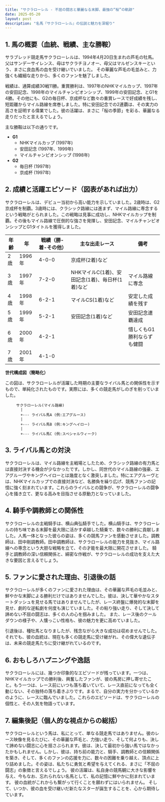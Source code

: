 ```yaml
---
title: "サクラローレル - 不屈の闘志と華麗なる末脚、最強の“桜”の軌跡"
date: 2025-05-20
layout: post
description: "名馬『サクラローレル』の伝説と魅力を深堀り"
---
```


## 1. 馬の概要（血統、戦績、主な勝鞍）

サラブレッド競走馬サクラローレルは、1994年4月20日生まれの芦毛の牡馬。父はサンデーサイレンス、母はサクラチヨノオー、母父はマルゼンスキーという、まさに良血馬の血を受け継いでいました。  その華麗な芦毛の毛並みと、力強くも繊細な走りから、多くのファンを魅了しました。

戦績は、通算成績30戦11勝。重賞勝利は、1997年のNHKマイルカップ、1997年の安田記念、1998年のマイルチャンピオンシップ、1999年の安田記念、とG1を4勝。その他にも、G2の毎日杯、京成杯など数々の重賞レースで好成績を残し、短距離からマイル路線を席巻しました。特に安田記念での2連覇は、その実力の高さを証明する偉業でした。彼の活躍は、まさに「桜の季節」を彩る、華麗なる走りだったと言えるでしょう。

主な勝鞍は以下の通りです。

* **G1**
    * NHKマイルカップ (1997年)
    * 安田記念 (1997年、1999年)
    * マイルチャンピオンシップ (1998年)
* **G2**
    * 毎日杯 (1997年)
    * 京成杯 (1997年)


## 2. 成績と活躍エピソード（図表があれば出力）

サクラローレルは、デビュー当初から高い能力を示していました。2歳時は、G2京成杯を制覇。3歳時には、クラシック路線には進まず、マイル路線に専念するという戦略がとられました。この戦略は見事に成功し、NHKマイルカップを制覇。その後もマイル路線で圧倒的な強さを発揮し、安田記念、マイルチャンピオンシップとG1タイトルを獲得しました。

| 年齢 | 年 | 戦績（勝-着-その他） | 主な出走レース | 備考 |
|---|---|---|---|---|
| 2歳 | 1996年 | 4-0-0 | 京成杯(2着)など |  |
| 3歳 | 1997年 | 7-2-0 | NHKマイルC(1着)、安田記念(1着)、毎日杯(1着)など | マイル路線に専念 |
| 4歳 | 1998年 | 6-2-1 | マイルCS(1着)など | 安定した成績を残す |
| 5歳 | 1999年 | 5-2-1 | 安田記念(1着)など | 安田記念連覇達成 |
| 6歳 | 2000年 | 4-2-1 |  | 惜しくもG1勝利ならずも健闘 |
| 7歳 | 2001年 | 4-1-0 |  |  |


**世代構成図（簡略化）**

この図は、サクラローレルが活躍した時期の主要なライバル馬との関係性を示すもので、単純化されたものです。実際には、多くの競走馬がしのぎを削っていました。

```
     サクラローレル(マイル路線)
       |
       +--- ライバル馬A (例:エアグルース)
       |
       +--- ライバル馬B (例:キングヘイロー)
       |
       +--- ライバル馬C (例:スペシャルウィーク)
```


## 3. ライバル馬との対決

サクラローレルは、マイル路線を主戦場としたため、クラシック路線の有力馬とは直接対決する機会が少なかったです。しかし、同世代のマイル路線の強豪、エアグルーヴやキングヘイローとは幾度となく激突しました。特にエアグルーヴとは、NHKマイルカップでの直接対決など、名勝負を繰り広げ、競馬ファンの記憶に強く刻まれています。これらのライバルとの競争が、サクラローレルの闘争心を掻き立て、更なる高みを目指させる原動力となっていました。

## 4. 騎手や調教師との関係性

サクラローレルの主戦騎手は、横山典弘騎手でした。横山騎手は、サクラローレルの持ち味である末脚を最大限に活かす卓越した騎乗で、数々の勝利に貢献しました。人馬一体となった彼らの姿は、多くの競馬ファンを感動させました。調教師は、田中剛調教師。田中調教師は、サクラローレルの能力を見抜き、マイル路線への専念という大胆な戦略を立て、その才能を最大限に開花させました。  騎手と調教師の深い信頼関係と、綿密な作戦が、サクラローレルの成功を支えた大きな要因と言えるでしょう。


## 5. ファンに愛された理由、引退後の話

サクラローレルが多くのファンに愛された理由は、その華麗な芦毛の毛並みと、鮮やかな末脚による勝利だけではありませんでした。彼は、決して華やかなスタートダッシュを見せる馬ではありませんでしたが、レース終盤に爆発的な末脚を見せ、劇的な逆転劇を何度も演じていました。その粘り強い走り、そして決して諦めない不屈の闘志は、多くの人の心を掴みました。  また、レース後のクールダウンの様子や、人懐っこい性格も、彼の魅力を更に高めていました。

引退後は、種牡馬となりましたが、残念ながら大きな成功は収めませんでした。それでも、彼の血統は、現在も多くの競走馬に受け継がれ、その偉大な遺伝子は、未来の競走馬たちに受け継がれているのです。


## 6. おもしろハプニングや逸話

サクラローレルには、幾つか印象的なエピソードが残っています。一つは、NHKマイルカップでの勝利後、興奮したファンが、彼の馬房に押し寄せたこと。もう一つは、レース前にいつも落ち着いていて、レース直前になっても全く動じない、その独特の落ち着きぶりです。まるで、自分の実力を分かっているかのように、レースに臨んでいました。これらのエピソードは、サクラローレルの個性と、その人気を物語っています。


## 7. 編集後記（個人的な視点からの総括）

サクラローレルという馬は、私にとって、単なる競走馬ではありません。彼のレース映像を見るたびに、その華麗な芦毛と、力強い走り、そして何よりも、決して諦めない闘志に心を揺さぶられます。彼は、決して最初から強い馬ではなかったかもしれません。しかし、彼は、持ち前の能力と、騎手、調教師との信頼関係を築き、そして、多くのファンの応援を力に、数々の困難を乗り越え、頂点に上り詰めました。その姿は、私たちに勇気と希望を与えてくれる、まさに「不屈の闘志」の象徴と言えるでしょう。  彼の活躍は、私自身の競馬観に大きな影響を与え、今もなお、忘れられない名馬として、私の記憶に鮮やかに刻まれています。  彼の血統がこれからも繋がって行くことを願わずにはいられません。  そして、いつか、彼の血を受け継いだ新たなスターが誕生することを、心から期待しています。
